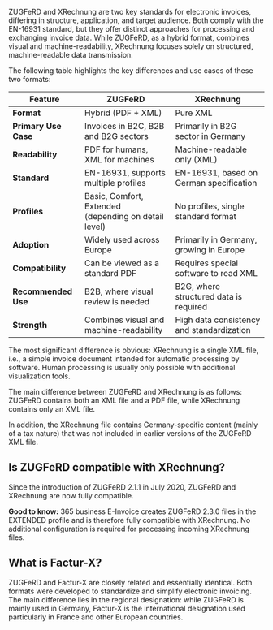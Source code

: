 ZUGFeRD and XRechnung are two key standards for electronic invoices, differing in structure, application, and target audience. Both comply with the EN-16931 standard, but they offer distinct approaches for processing and exchanging invoice data. While ZUGFeRD, as a hybrid format, combines visual and machine-readability, XRechnung focuses solely on structured, machine-readable data transmission.

The following table highlights the key differences and use cases of these two formats:

| Feature                    | ZUGFeRD                                   | XRechnung                                 |
|----------------------------|-------------------------------------------|-------------------------------------------|
| **Format**                 | Hybrid (PDF + XML)                        | Pure XML                                  |
| **Primary Use Case**       | Invoices in B2C, B2B and B2G sectors           | Primarily in B2G sector in Germany        |
| **Readability**            | PDF for humans, XML for machines          | Machine-readable only (XML)               |
| **Standard**               | EN-16931, supports multiple profiles      | EN-16931, based on German specification   |
| **Profiles**               | Basic, Comfort, Extended (depending on detail level) | No profiles, single standard format       |
| **Adoption**               | Widely used across Europe                 | Primarily in Germany, growing in Europe   |
| **Compatibility**          | Can be viewed as a standard PDF           | Requires special software to read XML     |
| **Recommended Use**        | B2B, where visual review is needed        | B2G, where structured data is required    |
| **Strength**               | Combines visual and machine-readability   | High data consistency and standardization |

The most significant difference is obvious: XRechnung is a single XML file, i.e., a simple invoice document intended for automatic processing by software. Human processing is usually only possible with additional visualization tools.

The main difference between ZUGFeRD and XRechnung is as follows:
ZUGFeRD contains both an XML file and a PDF file, while XRechnung contains only an XML file.

In addition, the XRechnung file contains Germany-specific content (mainly of a tax nature) that was not included in earlier versions of the ZUGFeRD XML file.

## Is ZUGFeRD compatible with XRechnung?

Since the introduction of ZUGFeRD 2.1.1 in July 2020, ZUGFeRD and XRechnung are now fully compatible.

<div class="alert alert-notice">
    <i class="fa-solid fa-lightbulb"></i> <strong>Good to know:</strong> 365 business E-Invoice creates ZUGFeRD 2.3.0 files in the EXTENDED profile and is therefore fully compatible with XRechnung. No additional configuration is required for processing incoming XRechnung files.
</div>

## What is Factur-X?

ZUGFeRD and Factur-X are closely related and essentially identical. Both formats were developed to standardize and simplify electronic invoicing. The main difference lies in the regional designation: while ZUGFeRD is mainly used in Germany, Factur-X is the international designation used particularly in France and other European countries.